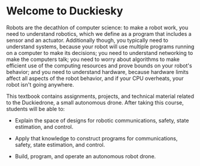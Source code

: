 # Welcome to Duckiesky

Robots are the decathlon of computer science: to make
a robot work, you need to understand robotics, which we
define as a program that includes a sensor and an actuator.
Additionally though, you typically need to understand
systems, because your robot will use multiple programs
running on a computer to make its decisions; you need to
understand networking to make the computers talk; you need to
worry about algorithms to make efficient use of the computing
resources and prove bounds on your robot's behavior; and you
need to understand hardware, because hardware limits affect
all aspects of the robot behavior, and if your CPU overheats,
your robot isn't going anywhere.

This textbook contains assignments, projects, and technical material
related to the Duckiedrone, a small autonomous drone.
After taking this course, students will be able to:

* Explain the space of designs for robotic communications, safety,
  state estimation, and control.

* Apply that knowledge to construct programs for communications, safety, state estimation, and control.

* Build, program, and operate an autonomous robot drone. 

```{tableofcontents}
```
